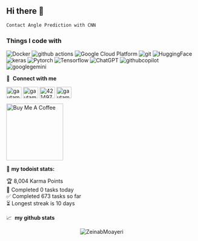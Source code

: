 ## Hi there 👋

<!--
**ZeinabMoayeri/ZeinabMoayeri** is a ✨ _special_ ✨ repository because its `README.md` (this file) appears on your GitHub profile.

for freelance work? do reach, [email](mailto:z.moayeri.k@gmail.com) :)

📊 **this week i spent my time on:**
<!--START_SECTION:waka-->

```txt
Contact Angle Prediction with CNN
```
<h3>Things I code with</h3>
<p>
  <img alt="Docker" src="https://img.shields.io/badge/-Docker-46a2f1?style=flat-square&logo=docker&logoColor=white" />
  <img alt="github actions" src="https://img.shields.io/badge/-Github_Actions-2088FF?style=flat-square&logo=github-actions&logoColor=white" />
  <img alt="Google Cloud Platform" src="https://img.shields.io/badge/-Google_Cloud_Platform-1a73e8?style=flat-square&logo=google-cloud&logoColor=white" />
  <img alt="git" src="https://img.shields.io/badge/-Git-F05032?style=flat-square&logo=git&logoColor=white" />
  <img alt="HuggingFace" src="https://img.shields.io/badge/-HuggingFace-FDEE21?style=flat-square&logo=HuggingFace&logoColor=white" />
  <img alt="keras" src="https://img.shields.io/badge/Keras-FF0000?style=flat-square&logo=keras&logoColor=white" />
  <img alt="Pytorch" src="https://img.shields.io/badge/PyTorch-EE4C2C?style=flat-square&logo=pytorch&logoColor=white" />
  <img alt="Tensorflow" src="https://img.shields.io/badge/TensorFlow-FF6F00?style=flat-square&logo=tensorflow&logoColor=white" />
  <img alt="ChatGPT" src="https://img.shields.io/badge/ChatGPT-74aa9c?style=flat-square&logo=openai&logoColor=white" />
  <img alt="githubcopilot" src="https://img.shields.io/badge/github%20copilot-000000?style=flat-square&logo=githubcopilot&logoColor=white" />
  <img alt="googlegemini" src="https://img.shields.io/badge/Google%20Gemini-8E75B2?style=flat-square&logo=googlegemini&logoColor=white" />
</p>
<!--END_SECTION:waka-->


🔗 &nbsp;**Connect with me**
<p align="left">
<a href="https://dev.to/gautamkrishnar" target="blank"><img align="center" src="https://cdn.jsdelivr.net/npm/simple-icons@3.0.1/icons/dev-dot-to.svg" alt="gautamkrishnar" height="30" width="40" /></a>
<a href="https://www.linkedin.com/in/zeinab-moayeri/" target="blank"><img align="center" src="https://raw.githubusercontent.com/rahuldkjain/github-profile-readme-generator/master/src/images/icons/Social/linked-in-alt.svg" alt="gautamkrishnar" height="30" width="40" /></a>
<a href="https://stackoverflow.com/users/19437319" target="blank"><img align="center" src="https://raw.githubusercontent.com/rahuldkjain/github-profile-readme-generator/master/src/images/icons/Social/stack-overflow.svg" alt="4214976" height="30" width="40" /></a>
<a href="https://instagram.com/mentally_handcrafted_ai" target="blank"><img align="center" src="https://raw.githubusercontent.com/rahuldkjain/github-profile-readme-generator/master/src/images/icons/Social/instagram.svg" alt="gautamkrishnar" height="30" width="40" /></a>

<a href="https://www.buymeacoffee.com/abhisheknaiidu" target="_blank"><img src="https://cdn.buymeacoffee.com/buttons/v2/default-red.png" alt="Buy Me A Coffee" width="150" ></a>

🚧 **my todoist stats:**
<!-- TODO-IST:START -->
🏆  8,004 Karma Points           
🌸  Completed 0 tasks today           
✅  Completed 673 tasks so far           
⏳  Longest streak is 10 days
<!-- TODO-IST:END -->


📈 &nbsp;**my github stats**

<p align="center"> <img src="https://github-readme-stats.vercel.app/api?username=ZeinabMoayeri&show_icons=true&theme=gotham" alt="ZeinabMoayeri" />





